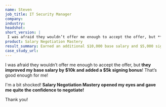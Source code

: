 ```yaml
---
name: Steven
job_title: IT Security Manager
company: 
industry: 
headshot:
short_version: |
 I was afraid they wouldn’t offer me enough to accept the offer, but **they improved my base salary by $10k and added a $5k signing bonus**! Salary Negotiation Mastery opened my eyes and gave me quite the confidence to negotiate!
product: Salary Negotiation Mastery
result_summary: Earned an additional $10,000 base salary and $5,000 signing bonus
case_study_url:
---
```

I was afraid they wouldn’t offer me enough to accept the offer, but **they improved my base salary by $10k and added a $5k signing bonus**! That’s good enough for me!

I'm a bit shocked! **Salary Negotiation Mastery opened my eyes and gave me quite the confidence to negotiate!**

Thank you!